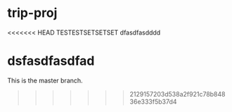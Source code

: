 # trip-proj


<<<<<<< HEAD
TESTESTSETSETSET
dfasdfasdddd


dsfasdfasdfad
=======
This is the master branch.
>>>>>>> 2129157203d538a2f921c78b84836e333f5b37d4
